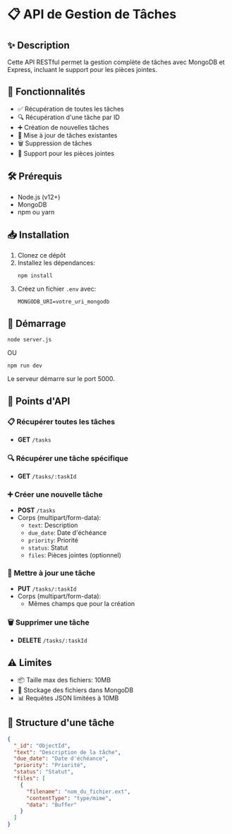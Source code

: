 # 📋 API de Gestion de Tâches

## ✨ Description

Cette API RESTful permet la gestion complète de tâches avec MongoDB et Express, incluant le support pour les pièces jointes.

## 🚀 Fonctionnalités

- ✅ Récupération de toutes les tâches
- 🔍 Récupération d'une tâche par ID
- ➕ Création de nouvelles tâches
- 🔄 Mise à jour de tâches existantes
- 🗑️ Suppression de tâches
- 📎 Support pour les pièces jointes

## 🛠️ Prérequis

- Node.js (v12+)
- MongoDB
- npm ou yarn

## 📥 Installation

1. Clonez ce dépôt
2. Installez les dépendances:
   ```
   npm install
   ```
3. Créez un fichier `.env` avec:
   ```
   MONGODB_URI=votre_uri_mongodb
   ```

## 🏁 Démarrage

```
node server.js
```
OU
```
npm run dev
```

Le serveur démarre sur le port 5000.

## 🔌 Points d'API

### 📋 Récupérer toutes les tâches
- **GET** `/tasks`

### 🔍 Récupérer une tâche spécifique
- **GET** `/tasks/:taskId`

### ➕ Créer une nouvelle tâche
- **POST** `/tasks`
- Corps (multipart/form-data):
  - `text`: Description
  - `due_date`: Date d'échéance
  - `priority`: Priorité
  - `status`: Statut
  - `files`: Pièces jointes (optionnel)

### 🔄 Mettre à jour une tâche
- **PUT** `/tasks/:taskId`
- Corps (multipart/form-data):
  - Mêmes champs que pour la création

### 🗑️ Supprimer une tâche
- **DELETE** `/tasks/:taskId`

## ⚠️ Limites

- 📦 Taille max des fichiers: 10MB
- 💾 Stockage des fichiers dans MongoDB
- 📊 Requêtes JSON limitées à 10MB

## 📝 Structure d'une tâche

```json
{
  "_id": "ObjectId",
  "text": "Description de la tâche",
  "due_date": "Date d'échéance",
  "priority": "Priorité",
  "status": "Statut",
  "files": [
    {
      "filename": "nom_du_fichier.ext",
      "contentType": "type/mime",
      "data": "Buffer"
    }
  ]
}
```
